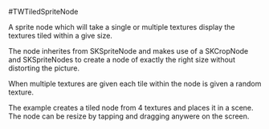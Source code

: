 #TWTiledSpriteNode

A sprite node which will take a single or multiple textures display
the textures tiled within a give size.

The node inherites from SKSpriteNode and makes use of a SKCropNode and
SKSpriteNodes to create a node of exactly the right size without
distorting the picture.

When multiple textures are given each tile within the node is given
a random texture.

The example creates a tiled node from 4 textures and places it in a scene.
The node can be resize by tapping and dragging anywere on the screen.
